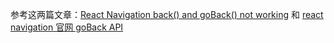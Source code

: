 参考这两篇文章：[React Navigation back() and goBack() not working](https://stackoverflow.com/questions/45489343/react-navigation-back-and-goback-not-working/45497685#45497685) 和 [react navigation 官网 goBack API](https://reactnavigation.org/docs/navigation-prop.html#going-back-from-a-specific-screen-with-goback)
